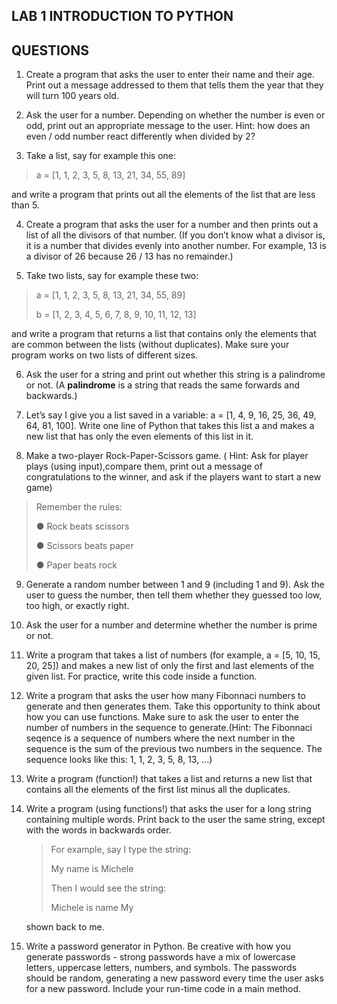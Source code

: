 ## 					LAB 1 INTRODUCTION TO PYTHON
## 										QUESTIONS



1. Create a program that asks the user to enter their name and their age. Print out a
  message addressed to them that tells them the year that they will turn 100 years old.

2. Ask the user for a number. Depending on whether the number is even or odd, print out
  an appropriate message to the user. Hint: how does an even / odd number react
  differently when divided by 2?

3. Take a list, say for example this one:

  > a = [1, 1, 2, 3, 5, 8, 13, 21, 34, 55, 89]
  
  and write a program that prints out all the elements of the list that are less than 5.

4. Create a program that asks the user for a number and then prints out a list of all the
  divisors of that number. (If you don’t know what a divisor is, it is a number that divides
  evenly into another number. For example, 13 is a divisor of 26 because 26 / 13 has no
  remainder.)

5. Take two lists, say for example these two:

  > a = [1, 1, 2, 3, 5, 8, 13, 21, 34, 55, 89]
  > 
  > b = [1, 2, 3, 4, 5, 6, 7, 8, 9, 10, 11, 12, 13]

  and write a program that returns a list that contains only the elements that are common
  between the lists (without duplicates). Make sure your program works on two lists of
  different sizes.

6. Ask the user for a string and print out whether this string is a palindrome or not. (A
  **palindrome** is a string that reads the same forwards and backwards.)

7. Let’s say I give you a list saved in a variable: a = [1, 4, 9, 16, 25, 36, 49, 64, 81, 100].
  Write one line of Python that takes this list a and makes a new list that has only the even
  elements of this list in it.

8. Make a two-player Rock-Paper-Scissors game. ( Hint: Ask for player plays (using
  input),compare them, print out a message of congratulations to the winner, and ask if the
  players want to start a new game)

  > Remember the rules:
  > 
  > ● Rock beats scissors
  > 
  > ● Scissors beats paper
  > 
  > ● Paper beats rock

9. Generate a random number between 1 and 9 (including 1 and 9). Ask the user to guess
  the number, then tell them whether they guessed too low, too high, or exactly right.

10. Ask the user for a number and determine whether the number is prime or not.

11. Write a program that takes a list of numbers (for example, a = [5, 10, 15, 20, 25]) and
    makes a new list of only the first and last elements of the given list. For practice, write
    this code inside a function.

12. Write a program that asks the user how many Fibonnaci numbers to generate and then
    generates them. Take this opportunity to think about how you can use functions. Make
    sure to ask the user to enter the number of numbers in the sequence to generate.(Hint:
    The Fibonnaci seqence is a sequence of numbers where the next number in the
    sequence is the sum of the previous two numbers in the sequence. The sequence looks
    like this: 1, 1, 2, 3, 5, 8, 13, …)

13. Write a program (function!) that takes a list and returns a new list that contains all the
    elements of the first list minus all the duplicates.

14. Write a program (using functions!) that asks the user for a long string containing multiple
    words. Print back to the user the same string, except with the words in backwards order.

    > For example, say I type the string:
    > 
    > My name is Michele
    > 
    > Then I would see the string:
    > 
    > Michele is name My

    shown back to me.

15. Write a password generator in Python. Be creative with how you generate passwords -
    strong passwords have a mix of lowercase letters, uppercase letters, numbers, and
    symbols. The passwords should be random, generating a new password every time the
    user asks for a new password. Include your run-time code in a main method.
